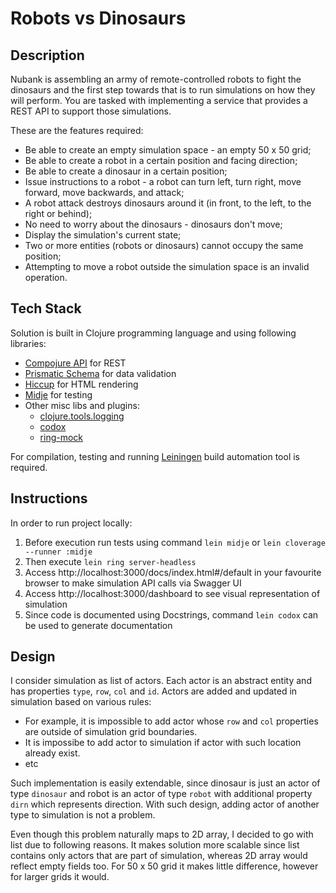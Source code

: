 # Robots vs Dinosaurs

## Description

Nubank is assembling an army of remote-controlled robots to fight the dinosaurs and the first step towards that is to run simulations on how they will perform. You are tasked with implementing a service that provides a REST API to support those simulations.

These are the features required:

- Be able to create an empty simulation space - an empty 50 x 50 grid;
- Be able to create a robot in a certain position and facing direction;
- Be able to create a dinosaur in a certain position;
- Issue instructions to a robot - a robot can turn left, turn right, move forward, move backwards, and attack;
- A robot attack destroys dinosaurs around it (in front, to the left, to the right or behind);
- No need to worry about the dinosaurs - dinosaurs don't move;
- Display the simulation's current state;
- Two or more entities (robots or dinosaurs) cannot occupy the same position;
- Attempting to move a robot outside the simulation space is an invalid operation.

## Tech Stack

Solution is built in Clojure programming language and using following libraries:

- [Compojure API](https://github.com/metosin/compojure-api) for REST
- [Prismatic Schema](https://github.com/plumatic/schema) for data validation
- [Hiccup](https://github.com/weavejester/hiccup) for HTML rendering
- [Midje](https://github.com/marick/Midje) for testing
- Other misc libs and plugins:
  - [clojure.tools.logging](https://github.com/clojure/tools.logging)
  - [codox](https://github.com/weavejester/codox)
  - [ring-mock](https://github.com/weavejester/ring-mock)

For compilation, testing and running [Leiningen](https://leiningen.org) build automation tool is required.

## Instructions

In order to run project locally:

1. Before execution run tests using command ```lein midje``` or ```lein cloverage --runner :midje```
1. Then execute ```lein ring server-headless```
1. Access http://localhost:3000/docs/index.html#/default in your favourite browser to make simulation API calls via Swagger UI
1. Access http://localhost:3000/dashboard to see visual representation of simulation
1. Since code is documented using Docstrings, command ```lein codox``` can be used to generate documentation

## Design

I consider simulation as list of actors. Each actor is an abstract entity and has properties ```type```, ```row```, ```col``` and ```id```. Actors are added and updated in simulation based on various rules:

- For example, it is impossible to add actor whose ```row``` and ```col``` properties are outside of simulation grid boundaries.
- It is impossibe to add actor to simulation if actor with such location already exist.
- etc

Such implementation is easily extendable, since dinosaur is just an actor of type ```dinosaur``` and robot is an actor of type ```robot``` with additional property ```dirn``` which represents direction. With such design, adding actor of another type to simulation is not a problem.

Even though this problem naturally maps to 2D array, I decided to go with list due to following reasons. It makes solution more scalable since list contains only actors that are part of simulation, whereas 2D array would reflect empty fields too. For 50 x 50 grid it makes little difference, however for larger grids it would.
